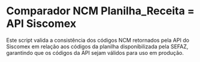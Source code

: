 # Comparador NCM Planilha_Receita = API Siscomex

Este script valida a consistência dos códigos NCM retornados pela API do Siscomex em relação aos códigos da planilha disponibilizada pela SEFAZ, garantindo que os códigos da API sejam válidos para uso em produção.
